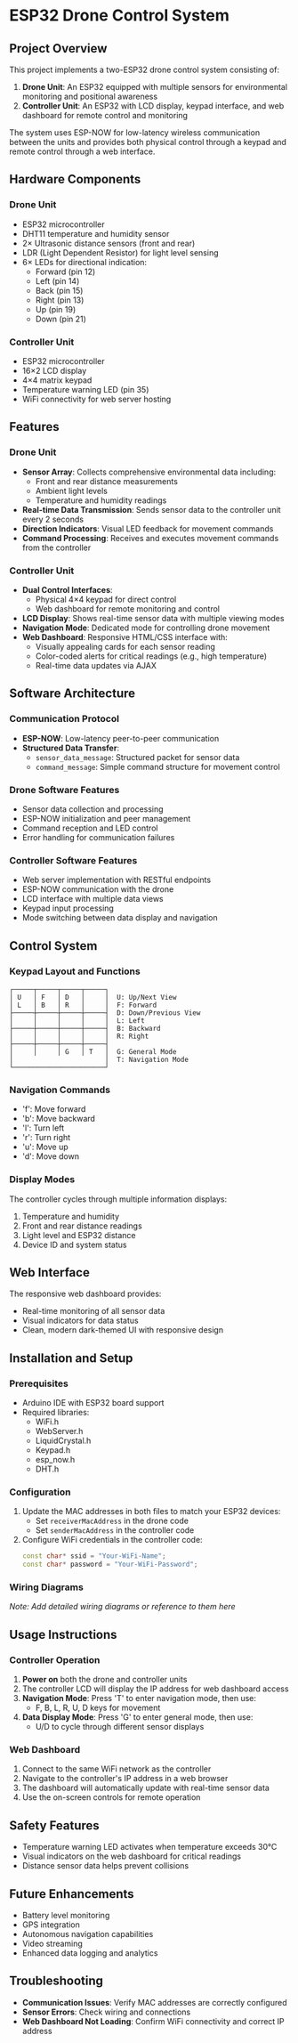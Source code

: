 # ESP32 Drone Control System

## Project Overview
This project implements a two-ESP32 drone control system consisting of:
1. **Drone Unit**: An ESP32 equipped with multiple sensors for environmental monitoring and positional awareness
2. **Controller Unit**: An ESP32 with LCD display, keypad interface, and web dashboard for remote control and monitoring

The system uses ESP-NOW for low-latency wireless communication between the units and provides both physical control through a keypad and remote control through a web interface.

## Hardware Components

### Drone Unit
- ESP32 microcontroller
- DHT11 temperature and humidity sensor
- 2× Ultrasonic distance sensors (front and rear)
- LDR (Light Dependent Resistor) for light level sensing
- 6× LEDs for directional indication:
  - Forward (pin 12)
  - Left (pin 14)
  - Back (pin 15)
  - Right (pin 13)
  - Up (pin 19)
  - Down (pin 21)

### Controller Unit
- ESP32 microcontroller
- 16×2 LCD display
- 4×4 matrix keypad
- Temperature warning LED (pin 35)
- WiFi connectivity for web server hosting

## Features

### Drone Unit
- **Sensor Array**: Collects comprehensive environmental data including:
  - Front and rear distance measurements
  - Ambient light levels
  - Temperature and humidity readings
- **Real-time Data Transmission**: Sends sensor data to the controller unit every 2 seconds
- **Direction Indicators**: Visual LED feedback for movement commands
- **Command Processing**: Receives and executes movement commands from the controller

### Controller Unit
- **Dual Control Interfaces**:
  - Physical 4×4 keypad for direct control
  - Web dashboard for remote monitoring and control
- **LCD Display**: Shows real-time sensor data with multiple viewing modes
- **Navigation Mode**: Dedicated mode for controlling drone movement
- **Web Dashboard**: Responsive HTML/CSS interface with:
  - Visually appealing cards for each sensor reading
  - Color-coded alerts for critical readings (e.g., high temperature)
  - Real-time data updates via AJAX

## Software Architecture

### Communication Protocol
- **ESP-NOW**: Low-latency peer-to-peer communication
- **Structured Data Transfer**:
  - `sensor_data_message`: Structured packet for sensor data
  - `command_message`: Simple command structure for movement control

### Drone Software Features
- Sensor data collection and processing
- ESP-NOW initialization and peer management
- Command reception and LED control
- Error handling for communication failures

### Controller Software Features
- Web server implementation with RESTful endpoints
- ESP-NOW communication with the drone
- LCD interface with multiple data views
- Keypad input processing
- Mode switching between data display and navigation

## Control System

### Keypad Layout and Functions
```
┌─────┬─────┬─────┬─────┐
│ U   │ F   │ D   │     │  U: Up/Next View
│ L   │ B   │ R   │     │  F: Forward
├─────┼─────┼─────┼─────┤  D: Down/Previous View
│     │     │     │     │  L: Left
├─────┼─────┼─────┼─────┤  B: Backward
│     │     │     │     │  R: Right
├─────┼─────┼─────┼─────┤
│     │     │ G   │ T   │  G: General Mode
│                       │  T: Navigation Mode
└───────────────────────┘
```

### Navigation Commands
- 'f': Move forward
- 'b': Move backward
- 'l': Turn left
- 'r': Turn right
- 'u': Move up
- 'd': Move down

### Display Modes
The controller cycles through multiple information displays:
1. Temperature and humidity
2. Front and rear distance readings
3. Light level and ESP32 distance
4. Device ID and system status

## Web Interface
The responsive web dashboard provides:
- Real-time monitoring of all sensor data
- Visual indicators for data status
- Clean, modern dark-themed UI with responsive design

## Installation and Setup

### Prerequisites
- Arduino IDE with ESP32 board support
- Required libraries:
  - WiFi.h
  - WebServer.h
  - LiquidCrystal.h
  - Keypad.h
  - esp_now.h
  - DHT.h

### Configuration
1. Update the MAC addresses in both files to match your ESP32 devices:
   - Set `receiverMacAddress` in the drone code
   - Set `senderMacAddress` in the controller code
2. Configure WiFi credentials in the controller code:
   ```cpp
   const char* ssid = "Your-WiFi-Name";
   const char* password = "Your-WiFi-Password";
   ```

### Wiring Diagrams
*Note: Add detailed wiring diagrams or reference to them here*

## Usage Instructions

### Controller Operation
1. **Power on** both the drone and controller units
2. The controller LCD will display the IP address for web dashboard access
3. **Navigation Mode**: Press 'T' to enter navigation mode, then use:
   - F, B, L, R, U, D keys for movement
4. **Data Display Mode**: Press 'G' to enter general mode, then use:
   - U/D to cycle through different sensor displays

### Web Dashboard
1. Connect to the same WiFi network as the controller
2. Navigate to the controller's IP address in a web browser
3. The dashboard will automatically update with real-time sensor data
4. Use the on-screen controls for remote operation

## Safety Features
- Temperature warning LED activates when temperature exceeds 30°C
- Visual indicators on the web dashboard for critical readings
- Distance sensor data helps prevent collisions

## Future Enhancements
- Battery level monitoring
- GPS integration
- Autonomous navigation capabilities
- Video streaming
- Enhanced data logging and analytics

## Troubleshooting
- **Communication Issues**: Verify MAC addresses are correctly configured
- **Sensor Errors**: Check wiring and connections
- **Web Dashboard Not Loading**: Confirm WiFi connectivity and correct IP address
